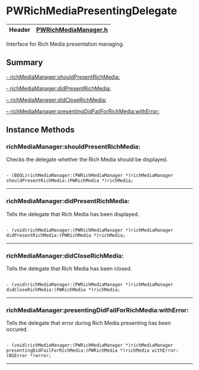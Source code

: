 ﻿
# PWRichMediaPresentingDelegate #

| Header | [PWRichMediaManager.h](../Framework/Pushwoosh.framework/Versions/A/Headers/PWRichMediaManager.h) |
| ------ | ---------------------------------------------------------------------------------------- |

Interface for Rich Media presentation managing.


## Summary

[- richMediaManager:shouldPresentRichMedia:](#richmediamanagershouldpresentrichmedia)

[- richMediaManager:didPresentRichMedia:](#richmediamanagerdidpresentrichmedia)

[– richMediaManager:didCloseRichMedia:](#richmediamanagerdidcloserichmedia)

[– richMediaManager:presentingDidFailForRichMedia:withError:](#richmediamanagerpresentingdidfailforrichmediawitherror)

  

## Instance Methods

### richMediaManager:shouldPresentRichMedia:
Checks the delegate whether the Rich Media should be displayed.
```objc

- (BOOL)richMediaManager:(PWRichMediaManager *)richMediaManager shouldPresentRichMedia:(PWRichMedia *)richMedia;

```

---
### richMediaManager:didPresentRichMedia:
Tells the delegate that Rich Media has been displayed.
```objc

- (void)richMediaManager:(PWRichMediaManager *)richMediaManager didPresentRichMedia:(PWRichMedia *)richMedia;

```

---
### richMediaManager:didCloseRichMedia:
Tells the delegate that Rich Media has been closed.
```objc

- (void)richMediaManager:(PWRichMediaManager *)richMediaManager didCloseRichMedia:(PWRichMedia *)richMedia;

```

---
### richMediaManager:presentingDidFailForRichMedia:withError:
Tells the delegate that error during Rich Media presenting has been occured.
```objc

- (void)richMediaManager:(PWRichMediaManager *)richMediaManager presentingDidFailForRichMedia:(PWRichMedia *)richMedia withError:(NSError *)error;

```

---
